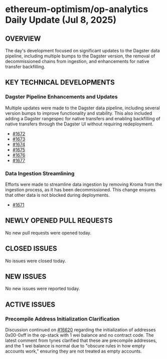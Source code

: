 # ethereum-optimism/op-analytics Daily Update (Jul 8, 2025)
## OVERVIEW 
The day's development focused on significant updates to the Dagster data pipeline, including multiple bumps to the Dagster version, the removal of decommissioned chains from ingestion, and enhancements for native transfer backfilling.

## KEY TECHNICAL DEVELOPMENTS

### Dagster Pipeline Enhancements and Updates
Multiple updates were made to the Dagster data pipeline, including several version bumps to improve functionality and stability. This also included adding a Dagster rangespec for native transfers and enabling backfilling of native transfers through the Dagster UI without requiring redeployment.
- [#1672](https://github.com/ethereum-optimism/op-analytics/pull/1672)
- [#1673](https://github.com/ethereum-optimism/op-analytics/pull/1673)
- [#1674](https://github.com/ethereum-optimism/op-analytics/pull/1674)
- [#1675](https://github.com/ethereum-optimism/op-analytics/pull/1675)
- [#1676](https://github.com/ethereum-optimism/op-analytics/pull/1676)
- [#1677](https://github.com/ethereum-optimism/op-analytics/pull/1677)

### Data Ingestion Streamlining
Efforts were made to streamline data ingestion by removing Kroma from the ingestion process, as it has been decommissioned. This change ensures that other data is not blocked during deployments.
- [#1671](https://github.com/ethereum-optimism/op-analytics/pull/1671)

## NEWLY OPENED PULL REQUESTS
No new pull requests were opened today.

## CLOSED ISSUES
No issues were closed today.

## NEW ISSUES
No new issues were reported today.

## ACTIVE ISSUES
### Precompile Address Initialization Clarification
Discussion continued on [#16620](https://github.com/ethereum-optimism/op-analytics/issues/16620) regarding the initialization of addresses 0x00-0xff in the op-stack with 1 wei balance and no contract code. The latest comment from tynes clarified that these are precompile addresses, and the 1 wei balance is normal due to "obscure rules in how empty accounts work," ensuring they are not treated as empty accounts.